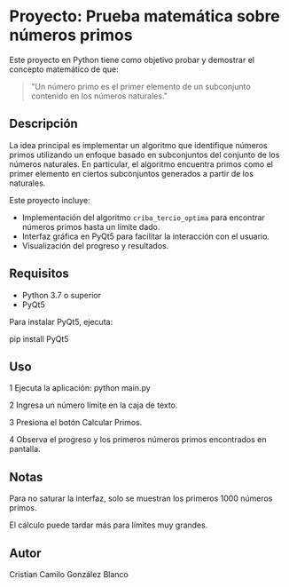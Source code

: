 # Proyecto: Prueba matemática sobre números primos

Este proyecto en Python tiene como objetivo probar y demostrar el concepto matemático de que:

> "Un número primo es el primer elemento de un subconjunto contenido en los números naturales."

## Descripción

La idea principal es implementar un algoritmo que identifique números primos utilizando un enfoque basado en subconjuntos del conjunto de los números naturales. En particular, el algoritmo encuentra primos como el primer elemento en ciertos subconjuntos generados a partir de los naturales.

Este proyecto incluye:

- Implementación del algoritmo `criba_tercio_optima` para encontrar números primos hasta un límite dado.
- Interfaz gráfica en PyQt5 para facilitar la interacción con el usuario.
- Visualización del progreso y resultados.

## Requisitos

- Python 3.7 o superior
- PyQt5

Para instalar PyQt5, ejecuta:

pip install PyQt5

## Uso
1 Ejecuta la aplicación:
    python main.py

2 Ingresa un número límite en la caja de texto.

3 Presiona el botón Calcular Primos.

4 Observa el progreso y los primeros números primos encontrados en pantalla.

## Notas
Para no saturar la interfaz, solo se muestran los primeros 1000 números primos.

El cálculo puede tardar más para límites muy grandes.

## Autor
Cristian Camilo González Blanco